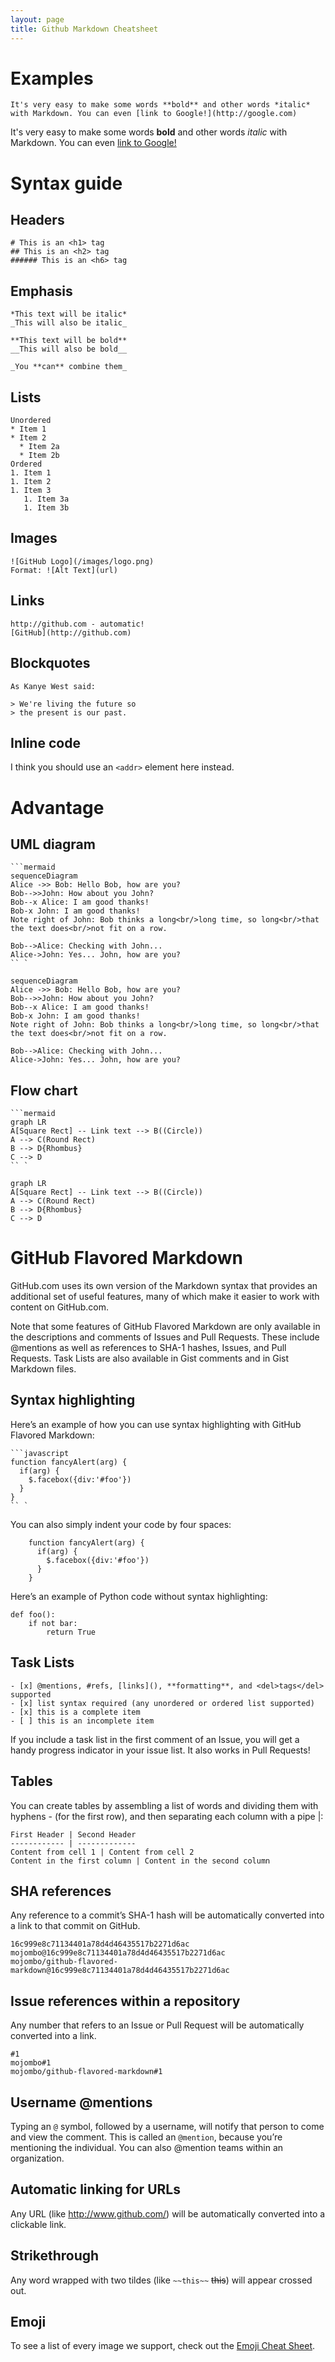 ```yaml
---
layout: page
title: Github Markdown Cheatsheet
---
```


# Examples
```
It's very easy to make some words **bold** and other words *italic* with Markdown. You can even [link to Google!](http://google.com)
```
It's very easy to make some words **bold** and other words *italic* with Markdown. You can even [link to Google!](http://google.com)

# Syntax guide

## Headers
```
# This is an <h1> tag
## This is an <h2> tag
###### This is an <h6> tag
```

## Emphasis
```
*This text will be italic*
_This will also be italic_

**This text will be bold**
__This will also be bold__

_You **can** combine them_
```

## Lists
```
Unordered
* Item 1
* Item 2
  * Item 2a
  * Item 2b
Ordered
1. Item 1
1. Item 2
1. Item 3
   1. Item 3a
   1. Item 3b
```

## Images
```
![GitHub Logo](/images/logo.png)
Format: ![Alt Text](url)
```


## Links

```
http://github.com - automatic!
[GitHub](http://github.com)
```

## Blockquotes
```
As Kanye West said:

> We're living the future so
> the present is our past.
```

## Inline code
I think you should use an
`<addr>` element here instead.

# Advantage
## UML diagram
```
```mermaid
sequenceDiagram
Alice ->> Bob: Hello Bob, how are you?
Bob-->>John: How about you John?
Bob--x Alice: I am good thanks!
Bob-x John: I am good thanks!
Note right of John: Bob thinks a long<br/>long time, so long<br/>that the text does<br/>not fit on a row.

Bob-->Alice: Checking with John...
Alice->John: Yes... John, how are you?
`` `
```

```mermaid
sequenceDiagram
Alice ->> Bob: Hello Bob, how are you?
Bob-->>John: How about you John?
Bob--x Alice: I am good thanks!
Bob-x John: I am good thanks!
Note right of John: Bob thinks a long<br/>long time, so long<br/>that the text does<br/>not fit on a row.

Bob-->Alice: Checking with John...
Alice->John: Yes... John, how are you?
```


## Flow chart

```
```mermaid
graph LR
A[Square Rect] -- Link text --> B((Circle))
A --> C(Round Rect)
B --> D{Rhombus}
C --> D
`` `
```


```mermaid
graph LR
A[Square Rect] -- Link text --> B((Circle))
A --> C(Round Rect)
B --> D{Rhombus}
C --> D
```

# GitHub Flavored Markdown
GitHub.com uses its own version of the Markdown syntax that provides an additional set of useful features, many of which make it easier to work with content on GitHub.com.

Note that some features of GitHub Flavored Markdown are only available in the descriptions and comments of Issues and Pull Requests. These include @mentions as well as references to SHA-1 hashes, Issues, and Pull Requests. Task Lists are also available in Gist comments and in Gist Markdown files.

## Syntax highlighting
Here’s an example of how you can use syntax highlighting with GitHub Flavored Markdown:
```
```javascript
function fancyAlert(arg) {
  if(arg) {
    $.facebox({div:'#foo'})
  }
}
`` `
```


You can also simply indent your code by four spaces:
```
    function fancyAlert(arg) {
      if(arg) {
        $.facebox({div:'#foo'})
      }
    }
```

Here’s an example of Python code without syntax highlighting:

```
def foo():
    if not bar:
        return True
```


## Task Lists
```
- [x] @mentions, #refs, [links](), **formatting**, and <del>tags</del> supported
- [x] list syntax required (any unordered or ordered list supported)
- [x] this is a complete item
- [ ] this is an incomplete item
```


If you include a task list in the first comment of an Issue, you will get a handy progress indicator in your issue list. It also works in Pull Requests!

## Tables
You can create tables by assembling a list of words and dividing them with hyphens - (for the first row), and then separating each column with a pipe |:
```
First Header | Second Header
------------ | -------------
Content from cell 1 | Content from cell 2
Content in the first column | Content in the second column
```

## SHA references
Any reference to a commit’s SHA-1 hash will be automatically converted into a link to that commit on GitHub.
```
16c999e8c71134401a78d4d46435517b2271d6ac
mojombo@16c999e8c71134401a78d4d46435517b2271d6ac
mojombo/github-flavored-markdown@16c999e8c71134401a78d4d46435517b2271d6ac
```

## Issue references within a repository
Any number that refers to an Issue or Pull Request will be automatically converted into a link.
```
#1
mojombo#1
mojombo/github-flavored-markdown#1
```

## Username @mentions
Typing an `@` symbol, followed by a username, will notify that person to come and view the comment. This is called an `@mention`, because you’re mentioning the individual. You can also @mention teams within an organization.

## Automatic linking for URLs
Any URL (like http://www.github.com/) will be automatically converted into a clickable link.

## Strikethrough
Any word wrapped with two tildes (like `~~this~~` ~~this~~) will appear crossed out.

## Emoji
To see a list of every image we support, check out the [Emoji Cheat Sheet](https://www.webpagefx.com/tools/emoji-cheat-sheet/).
